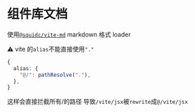 # 组件库文档

使用[`@squidc/vite-md`](https://github.com/SquidC/squid-vite-md) markdown 格式 loader

⚠ vite 的`alias`不能直接使用`"."`

```typescript
{
  alias: {
    "@/": pathResolve("."),
  },
}
```

这样会直接拦截所有/的路径 导致`/vite/jsx`被`rewrite`成`@/vite/jsx`
